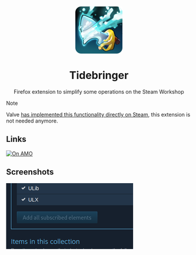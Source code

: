 <div align="center">

![](/extension/tidebringer.png)

# Tidebringer

Firefox extension to simplify some operations on the Steam Workshop

</div>

> [!Note]
>
> Valve [has implemented this functionality directly on Steam](https://steamcommunity.com/games/SteamWorkshop/announcements/detail/3889485345756435017), this extension is not needed anymore.

## Links

[![On AMO](https://img.shields.io/amo/users/tidebringer)](https://addons.mozilla.org/en-US/firefox/addon/tidebringer/)

## Screenshots

![](media/screenshot-1.png)
